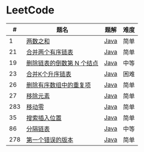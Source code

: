 LeetCode
========

| #   | 题名                                                                               | 题解                                                                           | 难度  |
|-----|----------------------------------------------------------------------------------|------------------------------------------------------------------------------|-----|
| 1   | [两数之和](https://leetcode.cn/problems/two-sum/)                                    | [Java](java/src/array/twoSum/Solution.java)                                  | 简单  |
| 21  | [合并两个有序链表](https://leetcode.cn/problems/merge-two-sorted-lists/)                 | [Java](java/src/linkedlist/mergeTwoSortedLists/Solution.java)                | 简单  |
| 19  | [删除链表的倒数第 N 个结点](https://leetcode.cn/problems/remove-nth-node-from-end-of-list/) | [Java](java/src/linkedlist/removeNthNodeFromEndOfList/Solution.java)         | 中等  |
| 23  | [合并K个升序链表](https://leetcode.cn/problems/merge-k-sorted-lists/)                   | [Java](java/src/linkedlist/mergeKSortedLists/Solution.java)                  | 困难  |
| 26  | [删除有序数组中的重复项](https://leetcode.cn/problems/remove-duplicates-from-sorted-array/) | [Java](java/src/array/removeDuplicatesFromSortedArray/Solution.java)         | 简单  |
| 27  | [移除元素](https://leetcode.cn/problems/remove-element/)                             | [Java](java/src/array/removeElement/Solution.java)                           | 简单  |
| 283 | [移动零](https://leetcode.cn/problems/move-zeroes/)                                 | [Java](java/src/array/moveZeroes/Solution.java)                              | 简单  |
| 35  | [搜索插入位置](https://leetcode.cn/problems/search-insert-position/)                   | [Java](java/src/binarysearch/searchInsertPosition/SearchInsertPosition.java) | 简单  |
| 86  | [分隔链表](https://leetcode.cn/problems/partition-list/)                             | [Java](java/src/linkedlist/partitionList/Solution.java)                      | 中等  |
| 278 | [第一个错误的版本](https://leetcode.cn/problems/first-bad-version/)                      | [Java](java/src/binarysearch/firstBadVersion/FirstBadVersion.java)           | 简单  |